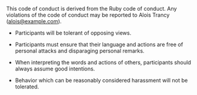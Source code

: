 

This code of conduct is derived from the Ruby code of conduct. Any violations of the code of conduct may be reported to Alois Trancy (alois@example.com).

- Participants will be tolerant of opposing views.

- Participants must ensure that their language and actions are free of personal attacks and disparaging personal remarks.

- When interpreting the words and actions of others, participants should always assume good intentions.

- Behavior which can be reasonably considered harassment will not be tolerated.

